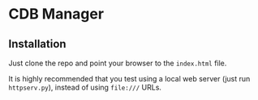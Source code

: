 # CDB Manager

## Installation

Just clone the repo and point your browser to the `index.html` file. 

It is highly recommended that you test using a local web server (just run `httpserv.py`), instead of using `file:///` URLs.
